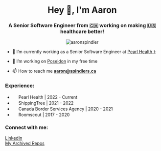 <h1 align="center">Hey 👋, I'm Aaron</h1>
<h3 align="center">A Senior Software Engineer from 🇨🇦 working on making 🇺🇸 healthcare better!</h3>

<p align="center"> <img src="https://komarev.com/ghpvc/?username=aaronspindler&label=Profile%20views&color=0e75b6&style=flat" alt="aaronspindler" /> </p>

- 🔭 I’m currently working as a Senior Software Engineer at [Pearl Health ⚕](https://pearlhealth.com/)

- 🌱 I’m working on [Poseidon](https://github.com/aaronspindler/Poseidon) in my free time

- 📫 How to reach me **aaron@spindlers.ca**

<h3 align="left">Experience:</h3>
<p align="left">
  <ul>
    <li><img src="https://pearlhealth.com/wp-content/uploads/2022/02/apple-icon-180x180-1-150x150.png" width=16 height=16/> Pearl Health | 2022 - Current</li>
    <li><img src="https://shippingtree.co/wp-content/uploads/2020/08/shipping-fav.png" width=16 height=16/> ShippingTree | 2021 - 2022</li>
    <li><img src="https://www.cbsa-asfc.gc.ca/favicon.ico" width=16 height=16/> Canada Border Services Agency | 2020 - 2021</li>
    <li><img src="https://i.pinimg.com/736x/be/89/8c/be898cd1192d1f0847a0f4c1bb087fb9.jpg" width=16 height=16/> Roomscout | 2017 - 2020</li>
  </ul>
</p>


<h3 align="left">Connect with me:</h3>
<p align="left">
<a href="https://linkedin.com/in/aaron-spindler" target="blank">LinkedIn</a>
<br>
<a href="https://github.com/aaronspindler-archive" target="blank">My Archived Repos</a>
</p>

